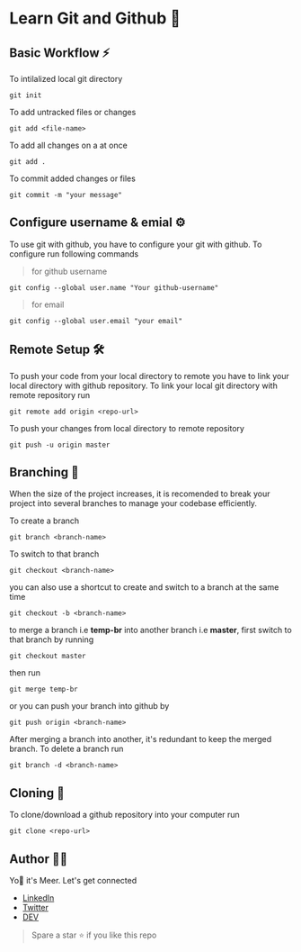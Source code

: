 # Learn Git and Github 🚀


## Basic Workflow ⚡

To intilalized local git directory

    git init

To add untracked files or changes

    git add <file-name>

To add all changes on a at once

    git add .

To commit added changes or files

    git commit -m "your message"

## Configure username & emial ⚙

To use git with github, you have to configure your git with github. To configure run following commands

> for github username
```git
git config --global user.name "Your github-username"
```
> for email

    git config --global user.email "your email"


## Remote Setup 🛠
To push your code from your local directory to remote you have to link your local directory with github repository. To link your local git directory with remote repository run

    git remote add origin <repo-url>

To push your changes from local directory to remote repository

    git push -u origin master

## Branching 🌿

When the size of the project increases, it is recomended to break your project into several branches to manage your codebase efficiently.

To create a branch

    git branch <branch-name>

To switch to that branch

    git checkout <branch-name>

you can also use a shortcut to create and switch to a branch at the same time

    git checkout -b <branch-name>


to merge a branch i.e **temp-br** into another branch i.e **master**, first switch to that branch by running

    git checkout master

then run

    git merge temp-br

or you can push your branch into github by 

    git push origin <branch-name>

After merging a branch into another, it's redundant to keep the merged branch. To delete a branch run

    git branch -d <branch-name>

## Cloning 🔽
To clone/download a github repository into your computer run 

    git clone <repo-url>

## Author 👨‍💻
Yo👋 it's Meer. Let's get connected

- [LinkedIn](https://www.linkedin.com/in/meerhamza1421/)
- [Twitter](https://twitter.com/MeerHamza1421)
- [DEV](https://dev.to/meerhamza1421)

>Spare a star ⭐ if you like this repo